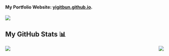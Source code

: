 #### My Portfolio Website: [yigitbun.github.io](https://yigitbun.github.io/).


![](https://komarev.com/ghpvc/?username=yigitbun)

## My GitHub Stats 📊
<a href="https://github.com/yigitbun/github-readme-stats">
  <img align="right" src="https://github-readme-stats.vercel.app/api?username=yigitbun&count_private=true&show_icons=true&theme=radical" />
</a>
<a href="https://github.com/anuraghazra/convoychat">
  <img align="center" src="https://github-readme-stats.vercel.app/api/top-langs/?username=yigitbun" />
</a>

